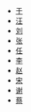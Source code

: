 
- [于](https://475575104.github.io/MyPage/)
- [汪](https://koalaou.github.io/kaolapack/)
- [刘](https://austinlyx.github.io/austin/)
- [张](https://zealter.github.io/ZHANG-TAI-MING/)
- [任](https://wenjinfharuki.github.io/wenjing/)
- [李](https://chengyinglee.github.io/my-blog/)
- [赵](https://zhaoyunhe0720.github.io/blog/)
- [宋]()
- [谢]()
- [蔡]()